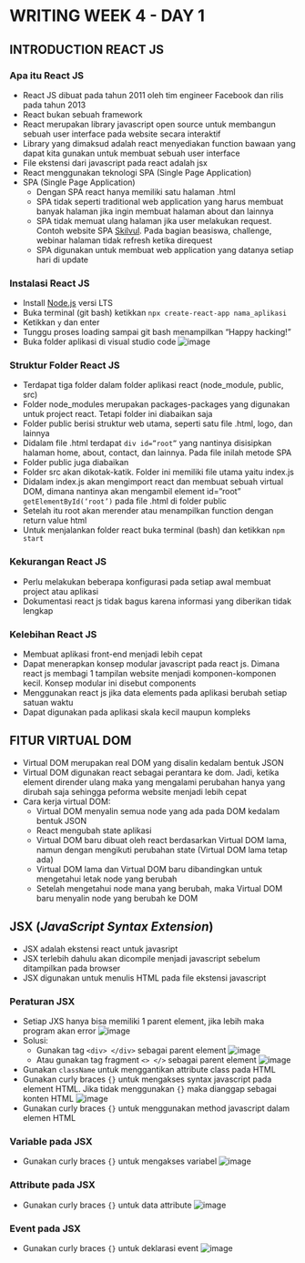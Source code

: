 # WRITING WEEK 4 - DAY 1
## INTRODUCTION REACT JS
### Apa itu React JS
- React JS dibuat pada tahun 2011 oleh tim engineer Facebook dan rilis pada tahun 2013
- React bukan sebuah framework
- React merupakan library javascript open source untuk membangun sebuah user interface pada website secara interaktif
- Library yang dimaksud adalah react menyediakan function bawaan yang dapat kita gunakan untuk membuat sebuah user interface
- File ekstensi dari javascript pada react adalah jsx
- React menggunakan teknologi SPA (Single Page Application)
- SPA (Single Page Application)
  - Dengan SPA react hanya memiliki satu halaman .html
  - SPA tidak seperti traditional web application yang harus membuat banyak halaman jika ingin membuat halaman about dan lainnya
  - SPA tidak memuat ulang halaman jika user melakukan request. Contoh website SPA [Skilvul](https://skilvul.com/home). Pada bagian beasiswa, challenge, webinar halaman tidak refresh ketika direquest
  - SPA digunakan untuk membuat web application yang datanya setiap hari di update

### Instalasi React JS
- Install [Node.js](https://nodejs.org/en/download/) versi LTS
- Buka terminal (git bash) ketikkan `npx create-react-app nama_aplikasi`
- Ketikkan `y` dan enter
- Tunggu proses loading sampai git bash menampilkan “Happy hacking!”
- Buka folder aplikasi di visual studio code
![image](https://user-images.githubusercontent.com/85722923/198873364-f7da6510-d2e7-4241-9b7c-fde2ceddf5b1.png)

### Struktur Folder React JS
- Terdapat tiga folder dalam folder aplikasi react (node_module, public, src)
- Folder node_modules merupakan packages-packages yang digunakan untuk project react. Tetapi folder ini diabaikan saja
- Folder public berisi struktur web utama, seperti satu file .html, logo, dan lainnya
- Didalam file .html terdapat `div id=”root”` yang nantinya disisipkan halaman home, about, contact, dan lainnya. Pada file inilah metode SPA
- Folder public juga diabaikan
- Folder src akan dikotak-katik. Folder ini memiliki file utama yaitu index.js
- Didalam index.js akan mengimport react dan membuat sebuah virtual DOM, dimana nantinya akan mengambil element id=”root” `getElementById(‘root’)` pada file .html di folder public
- Setelah itu root akan merender atau menampilkan function dengan return value html
- Untuk menjalankan folder react buka terminal (bash) dan ketikkan `npm start`

### Kekurangan React JS
- Perlu melakukan beberapa konfigurasi pada setiap awal membuat project atau aplikasi
- Dokumentasi react js tidak bagus karena informasi yang diberikan tidak lengkap

### Kelebihan React JS
- Membuat aplikasi front-end menjadi lebih cepat
- Dapat menerapkan konsep modular javascript pada react js. Dimana react js membagi 1 tampilan website menjadi komponen-komponen kecil. Konsep modular ini disebut components
- Menggunakan react js jika data elements pada aplikasi berubah setiap satuan waktu
- Dapat digunakan pada aplikasi skala kecil maupun kompleks

## FITUR VIRTUAL DOM
- Virtual DOM merupakan real DOM yang disalin kedalam bentuk JSON
- Virtual DOM digunakan react sebagai perantara ke dom. Jadi, ketika element dirender ulang maka yang mengalami perubahan hanya yang dirubah saja sehingga peforma website menjadi lebih cepat
- Cara kerja virtual DOM:
  - Virtual DOM menyalin semua node yang ada pada DOM kedalam bentuk JSON
  - React mengubah state aplikasi
  - Virtual DOM baru dibuat oleh react berdasarkan Virtual DOM lama, namun dengan mengikuti perubahan state (Virtual DOM lama tetap ada)
  - Virtual DOM lama dan Virtual DOM baru dibandingkan untuk mengetahui letak node yang berubah
  - Setelah mengetahui node mana yang berubah, maka Virtual DOM baru menyalin node yang berubah ke DOM

## JSX (*JavaScript Syntax Extension*)
- JSX adalah ekstensi react untuk javasript
- JSX terlebih dahulu akan dicompile menjadi javascript sebelum ditampilkan pada browser
- JSX digunakan untuk menulis HTML pada file ekstensi javascript

### Peraturan JSX
- Setiap JXS hanya bisa memiliki 1 parent element, jika lebih maka program akan error
![image](https://user-images.githubusercontent.com/85722923/198872059-c27fe5a3-8635-4eb4-be71-ae22057a8ec5.png)
- Solusi:
  - Gunakan tag `<div> </div>` sebagai parent element
![image](https://user-images.githubusercontent.com/85722923/198872586-168ef6cd-2818-4d40-9aae-eb6e6294e72e.png)
  - Atau gunakan tag fragment `<> </>` sebagai parent element
![image](https://user-images.githubusercontent.com/85722923/198872613-bdfe55eb-b7a6-4e3f-9e7f-88e2a6c5c094.png)
- Gunakan `className` untuk menggantikan attribute class pada HTML
- Gunakan curly braces `{}` untuk mengakses syntax javascript pada element HTML. Jika tidak menggunakan `{}` maka dianggap sebagai konten HTML
![image](https://user-images.githubusercontent.com/85722923/198875040-8c7ce0cb-b23a-4864-bed3-4a48e8a81b92.png)
- Gunakan curly braces `{}` untuk menggunakan method javascript dalam elemen HTML

### Variable pada JSX
- Gunakan curly braces `{}` untuk mengakses variabel
![image](https://user-images.githubusercontent.com/85722923/198875141-3356c3d9-4a9f-48a2-a0e9-ab6b43708ff0.png)

### Attribute pada JSX
- Gunakan curly braces `{}` untuk data attribute
![image](https://user-images.githubusercontent.com/85722923/198875155-18027a01-b944-426f-b02f-518f5d16a0bd.png)

### Event pada JSX
- Gunakan curly braces `{}` untuk deklarasi event
![image](https://user-images.githubusercontent.com/85722923/198875185-787caa59-75ac-41bd-bf79-1494f034ca68.png)

